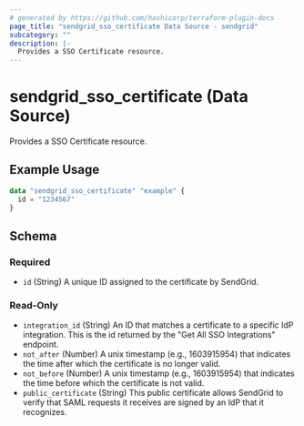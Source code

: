 ```yaml
---
# generated by https://github.com/hashicorp/terraform-plugin-docs
page_title: "sendgrid_sso_certificate Data Source - sendgrid"
subcategory: ""
description: |-
  Provides a SSO Certificate resource.
---
```


# sendgrid_sso_certificate (Data Source)

Provides a SSO Certificate resource.

## Example Usage

```terraform
data "sendgrid_sso_certificate" "example" {
  id = "1234567"
}
```

<!-- schema generated by tfplugindocs -->
## Schema

### Required

- `id` (String) A unique ID assigned to the certificate by SendGrid.

### Read-Only

- `integration_id` (String) An ID that matches a certificate to a specific IdP integration. This is the id returned by the "Get All SSO Integrations" endpoint.
- `not_after` (Number) A unix timestamp (e.g., 1603915954) that indicates the time after which the certificate is no longer valid.
- `not_before` (Number) A unix timestamp (e.g., 1603915954) that indicates the time before which the certificate is not valid.
- `public_certificate` (String) This public certificate allows SendGrid to verify that SAML requests it receives are signed by an IdP that it recognizes.
